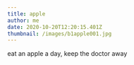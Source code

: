 ```yaml
---
title: apple
author: me
date: 2020-10-20T12:20:15.401Z
thumbnail: /images/b1apple001.jpg
---
```

eat an apple a day, keep the doctor away